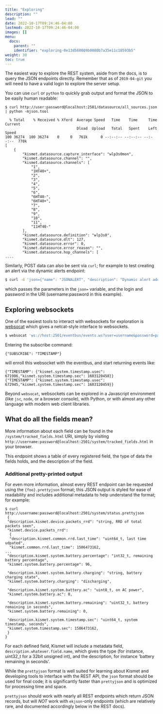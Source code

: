 ```yaml
---
title: "Exploring"
description: ""
lead: ""
date: 2022-10-17T09:24:46-04:00
lastmod: 2022-10-17T09:24:46-04:00
images: []
menu:
  docs:
    parent: ""
    identifier: "exploring-0e13d560009b0080b7a35e11c18593b5"
weight: 30
toc: true
---
```


The easiest way to explore the REST system, aside from the docs, is to query the JSON endpoints directly.  Remember that as of `2019-04-git` you will need to have a valid login to explore the server setup.

You can use `curl` or `python` to quickly grab output and format the JSON to be easily human readable:

```
$ curl http://user:password@localhost:2501/datasource/all_sources.json | python -mjson.tool

  % Total    % Received % Xferd  Average Speed   Time    Time     Time  Current
                                 Dload  Upload   Total   Spent    Left  Speed
100 36274  100 36274    0     0   761k      0 --:--:-- --:--:-- --:--:--  770k
[
    {
        "kismet.datasource.capture_interface": "wlp3s0mon",
        "kismet.datasource.channel": "",
        "kismet.datasource.channels": [
            "1",
            "1HT40+",
            "2",
            "3",
            "4",
            "5",
            "6",
            "6HT40-",
            "6HT40+",
            "7",
            "8",
            "9",
            "10",
            "11",
            "11HT40-"
        ],
        "kismet.datasource.definition": "wlp3s0",
        "kismet.datasource.dlt": 127,
        "kismet.datasource.error": 0,
        "kismet.datasource.error_reason": "",
        "kismet.datasource.hop_channels": [
....
```

Similarly, POST data can also be sent via `curl`; for example to test creating an alert via the dynamic alerts endpoint:

```bash
$ curl -d 'json={"name": "JSONALERT", "description": "Dynamic alert added at runtime", "throttle": "10/min", "burst": "1/sec"}' http://username:password@localhost:2501/alerts/definitions/define_alert.cmd
```

which passes the parameters in the `json=` variable, and the login and password in the URI (username:password in this example).

## Exploring websockets

One of the easiest tools to interact with websockets for exploration is [websocat](https://github.com/vi/websocat) which gives a netcat-style interface to websockets.

```bash
$ websocat 'ws://host:2501/eventbus/events.ws?user=username&password=password'
```

Entering the subscribe command:

```
{"SUBSCRIBE": "TIMESTAMP"}
```

will enroll this websocket with the eventbus, and start returning events like:

```
{"TIMESTAMP": {"kismet.system.timestamp.usec": 671986,"kismet.system.timestamp.sec": 1603120458}}
{"TIMESTAMP": {"kismet.system.timestamp.usec": 672945,"kismet.system.timestamp.sec": 1603120459}}
```

Beyond `websocat`, websockets can be explored in a Javascript environment (like `jsc`, `node`, or a browser console), with Python, or with almost any other language with modern web client libraries.

## What do all the fields mean?

More information about each field can be found in the `/system/tracked_fields.html` URI, simply by visiting `http://username:password@localhost:2501/system/tracked_fields.html` in your browser.

This endpoint shows a table of every registered field, the type of data the fields holds, and the description of the field.

### Additional pretty-printed output

For even more information, almost every REST endpoint can be requested using the `{foo}.prettyjson` format; this JSON output is styled for ease of readability and includes additional metadata to help understand the format; for example:

```
$ curl http://username:password@localhost:2501/system/status.prettyjson
 {
 "description.kismet.device.packets_rrd": "string, RRD of total packets seen",
 "kismet.device.packets_rrd":
  {
  "description.kismet.common.rrd.last_time": "uint64_t, last time udpated",
  "kismet.common.rrd.last_time": 1506473162,
...
 "description.kismet.system.battery.percentage": "int32_t, remaining battery percentage",
 "kismet.system.battery.percentage": 96,

 "description.kismet.system.battery.charging": "string, battery charging state",
 "kismet.system.battery.charging": "discharging",

 "description.kismet.system.battery.ac": "uint8_t, on AC power",
 "kismet.system.battery.ac": 0,

 "description.kismet.system.battery.remaining": "uint32_t, battery remaining in seconds",
 "kismet.system.battery.remaining": 0,

 "description.kismet.system.timestamp.sec": "uint64_t, system timestamp, seconds",
 "kismet.system.timestamp.sec": 1506473162,
 }
}
```

For each defined field, Kismet will include a metadata field, `description.whatever.field.name`, which gives the type (for instance, uint32_t for a 32bit unsigned int), and the description, for instance 'battery remaining in seconds'.

While the `prettyjson` format is well suited for learning about Kismet and developing tools to interface with the REST API, the `json` format should be used for final code; it is significantly faster than `prettyjson` and is optimized for processing time and space.

`prettyjson` should work with nearly all REST endpoints which return JSON records, but will *NOT* work with `ekjson`-only endpoints (which are relatively rare, and documented accordingly below in the REST docs).
